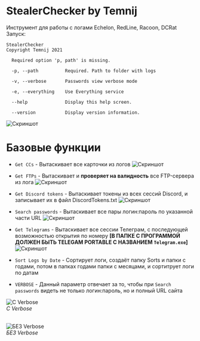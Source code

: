 # StealerChecker by Temnij
Инструмент для работы с логами Echelon, RedLine, Racoon, DCRat
<br>
Запуск:<br>
```
StealerChecker
Copyright Temnij 2021

  Required option 'p, path' is missing.

  -p, --path          Required. Path to folder with logs

  -v, --verbose       Passwords view verbose mode

  -e, --everything    Use Everything service

  --help              Display this help screen.

  --version           Display version information.

```
![Скриншот](Image%201105.jpg)

# Базовые функции
* `Get CCs` - Вытаскивает все карточки из логов
![Скриншот](https://i.imgur.com/F4cw6kT.jpg)

* `Get FTPs` - Вытаскивает и **проверяет на валидность** все FTP-сервера из лога
![Скриншот](https://i.imgur.com/v6qPu8M.jpg)

* `Get Discord tokens` - Вытаскивает токены из всех сессий Discord, и записывает их в файл DiscordTokens.txt
![Скриншот](https://i.imgur.com/ig105Mk.jpg)

* `Search passwords` - Вытаскивает все пары логин:пароль по указанной части URL
![Скриншот](https://i.imgur.com/SVlyqmm.jpg)

* `Get Telegrams` - Вытаскивает все сессии Телеграм, с последующей возможностью открытия по номеру **[В ПАПКЕ С ПРОГРАММОЙ ДОЛЖЕН БЫТЬ TELEGAM PORTABLE С НАЗВАНИЕМ `Telegram.exe`]**
![Скриншот](https://i.imgur.com/SloDJJs.png)

* `Sort Logs by Date` - Сортирует логи, создаёт папку Sorts и папки с годами, потом в папках годами папки с месяцами, и сортитрует логи по датам

* `VERBOSE` - Данный параметр отвечает за то, чтобы при `Search passwords` видеть не только логин:пароль, но и полный URL сайта

![C Verbose](https://i.imgur.com/LyjNBUQ.png "С Verbose") <br>
_C Verbose_ <br> <br>

![БЕЗ Verbose](https://i.imgur.com/SVlyqmm.jpg "БЕЗ Verbose") <br>
_БЕЗ Verbose_
